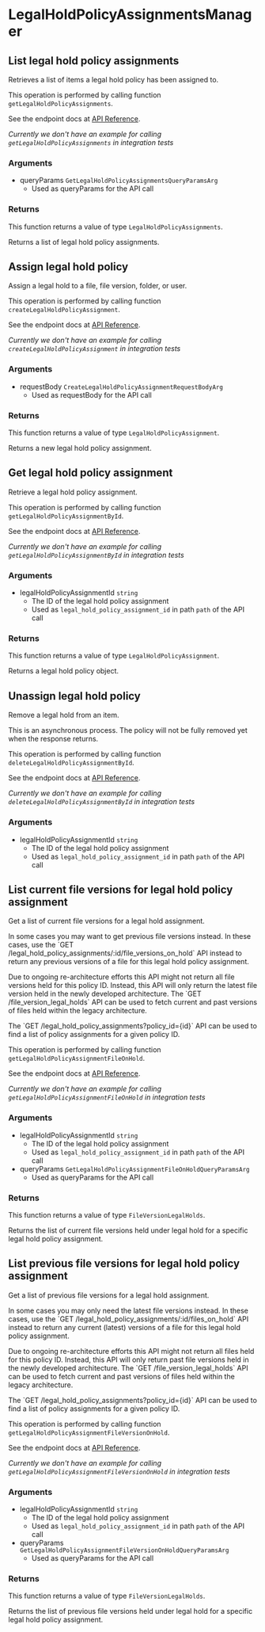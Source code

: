 # LegalHoldPolicyAssignmentsManager

## List legal hold policy assignments

Retrieves a list of items a legal hold policy has been assigned to.

This operation is performed by calling function `getLegalHoldPolicyAssignments`.

See the endpoint docs at
[API Reference](https://developer.box.com/reference/get-legal-hold-policy-assignments/).

*Currently we don't have an example for calling `getLegalHoldPolicyAssignments` in integration tests*

### Arguments

- queryParams `GetLegalHoldPolicyAssignmentsQueryParamsArg`
  - Used as queryParams for the API call


### Returns

This function returns a value of type `LegalHoldPolicyAssignments`.

Returns a list of legal hold policy assignments.


## Assign legal hold policy

Assign a legal hold to a file, file version, folder, or user.

This operation is performed by calling function `createLegalHoldPolicyAssignment`.

See the endpoint docs at
[API Reference](https://developer.box.com/reference/post-legal-hold-policy-assignments/).

*Currently we don't have an example for calling `createLegalHoldPolicyAssignment` in integration tests*

### Arguments

- requestBody `CreateLegalHoldPolicyAssignmentRequestBodyArg`
  - Used as requestBody for the API call


### Returns

This function returns a value of type `LegalHoldPolicyAssignment`.

Returns a new legal hold policy assignment.


## Get legal hold policy assignment

Retrieve a legal hold policy assignment.

This operation is performed by calling function `getLegalHoldPolicyAssignmentById`.

See the endpoint docs at
[API Reference](https://developer.box.com/reference/get-legal-hold-policy-assignments-id/).

*Currently we don't have an example for calling `getLegalHoldPolicyAssignmentById` in integration tests*

### Arguments

- legalHoldPolicyAssignmentId `string`
  - The ID of the legal hold policy assignment
  - Used as `legal_hold_policy_assignment_id` in path `path` of the API call


### Returns

This function returns a value of type `LegalHoldPolicyAssignment`.

Returns a legal hold policy object.


## Unassign legal hold policy

Remove a legal hold from an item.

This is an asynchronous process. The policy will not be
fully removed yet when the response returns.

This operation is performed by calling function `deleteLegalHoldPolicyAssignmentById`.

See the endpoint docs at
[API Reference](https://developer.box.com/reference/delete-legal-hold-policy-assignments-id/).

*Currently we don't have an example for calling `deleteLegalHoldPolicyAssignmentById` in integration tests*

### Arguments

- legalHoldPolicyAssignmentId `string`
  - The ID of the legal hold policy assignment
  - Used as `legal_hold_policy_assignment_id` in path `path` of the API call


## List current file versions for legal hold policy assignment

Get a list of current file versions for a legal hold
assignment.

In some cases you may want to get previous file versions instead. In these
cases, use the &#x60;GET  /legal_hold_policy_assignments/:id/file_versions_on_hold&#x60;
API instead to return any previous versions of a file for this legal hold
policy assignment.

Due to ongoing re-architecture efforts this API might not return all file
versions held for this policy ID. Instead, this API will only return the
latest file version held in the newly developed architecture. The &#x60;GET
/file_version_legal_holds&#x60; API can be used to fetch current and past versions
of files held within the legacy architecture.

The &#x60;GET /legal_hold_policy_assignments?policy_id&#x3D;{id}&#x60; API can be used to
find a list of policy assignments for a given policy ID.

This operation is performed by calling function `getLegalHoldPolicyAssignmentFileOnHold`.

See the endpoint docs at
[API Reference](https://developer.box.com/reference/get-legal-hold-policy-assignments-id-files-on-hold/).

*Currently we don't have an example for calling `getLegalHoldPolicyAssignmentFileOnHold` in integration tests*

### Arguments

- legalHoldPolicyAssignmentId `string`
  - The ID of the legal hold policy assignment
  - Used as `legal_hold_policy_assignment_id` in path `path` of the API call
- queryParams `GetLegalHoldPolicyAssignmentFileOnHoldQueryParamsArg`
  - Used as queryParams for the API call


### Returns

This function returns a value of type `FileVersionLegalHolds`.

Returns the list of current file versions held under legal hold for a
specific legal hold policy assignment.


## List previous file versions for legal hold policy assignment

Get a list of previous file versions for a legal hold
assignment.

In some cases you may only need the latest file versions instead. In these
cases, use the &#x60;GET  /legal_hold_policy_assignments/:id/files_on_hold&#x60; API
instead to return any current (latest) versions of a file for this legal hold
policy assignment.

Due to ongoing re-architecture efforts this API might not return all files
held for this policy ID. Instead, this API will only return past file versions
held in the newly developed architecture. The &#x60;GET /file_version_legal_holds&#x60;
API can be used to fetch current and past versions of files held within the
legacy architecture.

The &#x60;GET /legal_hold_policy_assignments?policy_id&#x3D;{id}&#x60; API can be used to
find a list of policy assignments for a given policy ID.

This operation is performed by calling function `getLegalHoldPolicyAssignmentFileVersionOnHold`.

See the endpoint docs at
[API Reference](https://developer.box.com/reference/get-legal-hold-policy-assignments-id-file-versions-on-hold/).

*Currently we don't have an example for calling `getLegalHoldPolicyAssignmentFileVersionOnHold` in integration tests*

### Arguments

- legalHoldPolicyAssignmentId `string`
  - The ID of the legal hold policy assignment
  - Used as `legal_hold_policy_assignment_id` in path `path` of the API call
- queryParams `GetLegalHoldPolicyAssignmentFileVersionOnHoldQueryParamsArg`
  - Used as queryParams for the API call


### Returns

This function returns a value of type `FileVersionLegalHolds`.

Returns the list of previous file versions held under legal hold for a
specific legal hold policy assignment.


